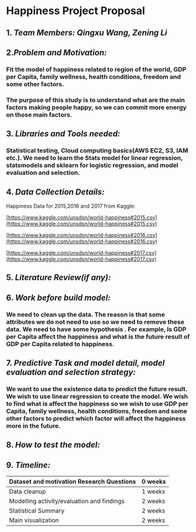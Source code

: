 # Happiness Project Proposal

## 1. *Team Members: Qingxu Wang, Zening Li*

## 2.*Problem and Motivation:*
### Fit the model of happiness related to region of the world, GDP per Capita, family wellness, health conditions, freedom and some other factors.

### The purpose of this study is to understand what are the main factors making people happy, so we can commit more energy on those main factors.

## 3. *Libraries and Tools needed:*
### Statistical testing, Cloud computing basics(AWS EC2, S3, IAM etc.). We need to learn the Stats model for linear regression, statsmodels and sklearn for logistic regression, and model evaluation and selection.

## 4. *Data Collection Details:*
Happiness Data for 2015,2016 and 2017 from Kaggle:

[https://www.kaggle.com/unsdsn/world-happiness#2015.csv](https://www.kaggle.com/unsdsn/world-happiness#2015.csv)

[https://www.kaggle.com/unsdsn/world-happiness#2016.csv](https://www.kaggle.com/unsdsn/world-happiness#2016.csv)

[https://www.kaggle.com/unsdsn/world-happiness#2017.csv](https://www.kaggle.com/unsdsn/world-happiness#2017.csv)

## 5. *Literature Review(if any):*

## 6. *Work before build model:*
### We need to clean up the data. The reason is that some attributes we do not need to use so we need to remove these data. We need to have some hypothesis . For example, Is GDP per Capita affect the happiness and what is the future result of GDP per Capita related to happiness.

## 7. *Predictive Task and model detail, model evaluation and selection strategy:*
### We want to use the existence data to predict the future result. We wish to use linear regression to create the model. We wish to find what is affect the happiness so we wish to use GDP per Capita, family wellness, health conditions, freedom and some other factors to predict which factor will affect the happiness more in the future.

## 8. *How to test the model:*

## 9. *Timeline:*
Dataset and motivation Research Questions | 0 weeks
---|---
Data cleanup       |                        1 weeks
Modelling activity/evaluation and findings | 2 weeks
Statistical Summary            |            2 weeks
Main visualization             |            2 weeks  
